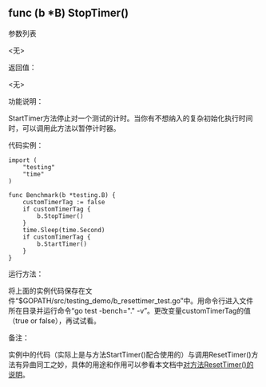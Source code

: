 ## func (b *B) StopTimer()

参数列表

  <无>

返回值：

  <无>

功能说明：

StartTimer方法停止对一个测试的计时。当你有不想纳入的复杂初始化执行时间时，可以调用此方法以暂停计时器。

代码实例：

	import (
		"testing"
		"time"
	)

	func Benchmark(b *testing.B) {
		customTimerTag := false
		if customTimerTag {
			b.StopTimer()
		}
		time.Sleep(time.Second)
		if customTimerTag {
			b.StartTimer()
		}
	}

运行方法：

将上面的实例代码保存在文件“$GOPATH/src/testing_demo/b_resettimer_test.go”中。用命令行进入文件所在目录并运行命令“go test -bench="." -v”。更改变量customTimerTag的值（true or false），再试试看。


备注：

实例中的代码（实际上是与方法StartTimer()配合使用的）与调用ResetTimer()方法有异曲同工之妙，具体的用途和作用可以参看本文档中[对方法ResetTimer()的说明](B_ResetTimer.md)。
